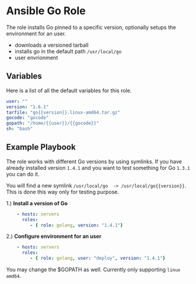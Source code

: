 Ansible Go Role
===============

The role installs Go pinned to a specific version, optionally setups the environment  for an user.

 * downloads a versioned tarball 
 * installs go in the default path ```/usr/local/go```
 * user envrionment

Variables
---------
Here is a list of all the default variables for this role.

```yaml
user: ""
version: "1.6.1"
tarfile: "go{{version}}.linux-amd64.tar.gz"
gocode: "gocode"
gopath: "/home/{{user}}/{{gocode}}"
sh: "bash"
```

Example Playbook
----------------

The role works with different Go versions by using symlinks. If you have already installed  version ```1.4.1``` and you want to test
something for Go ```1.3.1``` you can do it. 

You will find a new symlink ```/usr/local/go  -> /usr/local/go{{version}}```. This is done this way only for testing purpose.

1.) **Install a version of Go**

```yaml
    - hosts: servers
      roles:
         - { role: golang, version: "1.4.1"}
```
2.) **Configure environment for an user**

```yaml
    - hosts: servers
      roles:
         - { role: golang, user: "deploy", version: "1.4.1"}
```

You may change the $GOPATH as well. Currently only supporting ```linux amd64```.
